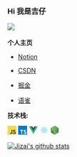 ### Hi 我是吉仔

![](https://visitor-badge.glitch.me/badge?page_id=jizai1125.jizai1125)


**个人主页**  

- [Notion](https://jizai.notion.site/jizai/Jizai-s-Home-cedd6e5dd02c476da5fe6ee8a3721ad6) 

- [CSDN](https://blog.csdn.net/Cyj1414589221?type=blog)

- [掘金](https://juejin.cn/user/2383396941348136)

- [语雀](https://mdn.alipayobjects.com/huamei_0prmtq/afts/img/A*IVdnTJqUp6gAAAAAAAAAAAAADvuFAQ/original)

**技术栈:**  

<code><img height="20" src="https://raw.githubusercontent.com/github/explore/80688e429a7d4ef2fca1e82350fe8e3517d3494d/topics/javascript/javascript.png"></code>
<code><img height="20" src="https://raw.githubusercontent.com/github/explore/80688e429a7d4ef2fca1e82350fe8e3517d3494d/topics/typescript/typescript.png"></code>
<code><img height="20" src="https://raw.githubusercontent.com/github/explore/80688e429a7d4ef2fca1e82350fe8e3517d3494d/topics/vue/vue.png"></code>
<code><img height="20" src="https://raw.githubusercontent.com/github/explore/80688e429a7d4ef2fca1e82350fe8e3517d3494d/topics/react/react.png"></code>
<code><img height="20" src="https://raw.githubusercontent.com/github/explore/80688e429a7d4ef2fca1e82350fe8e3517d3494d/topics/nodejs/nodejs.png"></code>



[![Jizai's github stats](https://github-readme-stats.vercel.app/api?username=jizai1125)](https://github.com/anuraghazra/github-readme-stats)
